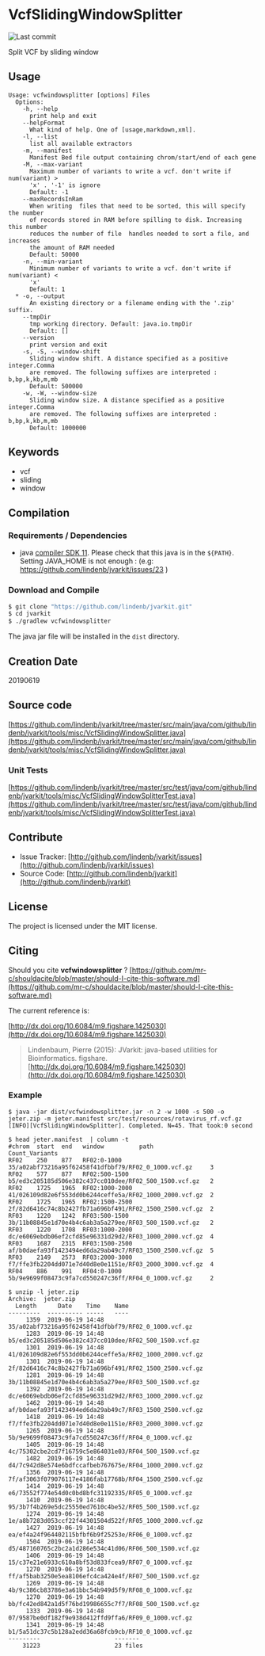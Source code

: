 # VcfSlidingWindowSplitter

![Last commit](https://img.shields.io/github/last-commit/lindenb/jvarkit.png)

Split VCF by sliding window


## Usage

```
Usage: vcfwindowsplitter [options] Files
  Options:
    -h, --help
      print help and exit
    --helpFormat
      What kind of help. One of [usage,markdown,xml].
    -l, --list
      list all available extractors
    -m, --manifest
      Manifest Bed file output containing chrom/start/end of each gene
    -M, --max-variant
      Maximum number of variants to write a vcf. don't write if num(variant) > 
      'x' . '-1' is ignore
      Default: -1
    --maxRecordsInRam
      When writing  files that need to be sorted, this will specify the number 
      of records stored in RAM before spilling to disk. Increasing this number 
      reduces the number of file  handles needed to sort a file, and increases 
      the amount of RAM needed
      Default: 50000
    -n, --min-variant
      Minimum number of variants to write a vcf. don't write if num(variant) < 
      'x' 
      Default: 1
  * -o, --output
      An existing directory or a filename ending with the '.zip' suffix.
    --tmpDir
      tmp working directory. Default: java.io.tmpDir
      Default: []
    --version
      print version and exit
    -s, -S, --window-shift
      Sliding window shift. A distance specified as a positive integer.Comma 
      are removed. The following suffixes are interpreted : b,bp,k,kb,m,mb
      Default: 500000
    -w, -W, --window-size
      Sliding window size. A distance specified as a positive integer.Comma 
      are removed. The following suffixes are interpreted : b,bp,k,kb,m,mb
      Default: 1000000

```


## Keywords

 * vcf
 * sliding
 * window


## Compilation

### Requirements / Dependencies

* java [compiler SDK 11](https://jdk.java.net/11/). Please check that this java is in the `${PATH}`. Setting JAVA_HOME is not enough : (e.g: https://github.com/lindenb/jvarkit/issues/23 )


### Download and Compile

```bash
$ git clone "https://github.com/lindenb/jvarkit.git"
$ cd jvarkit
$ ./gradlew vcfwindowsplitter
```

The java jar file will be installed in the `dist` directory.


## Creation Date

20190619

## Source code 

[https://github.com/lindenb/jvarkit/tree/master/src/main/java/com/github/lindenb/jvarkit/tools/misc/VcfSlidingWindowSplitter.java](https://github.com/lindenb/jvarkit/tree/master/src/main/java/com/github/lindenb/jvarkit/tools/misc/VcfSlidingWindowSplitter.java)

### Unit Tests

[https://github.com/lindenb/jvarkit/tree/master/src/test/java/com/github/lindenb/jvarkit/tools/misc/VcfSlidingWindowSplitterTest.java](https://github.com/lindenb/jvarkit/tree/master/src/test/java/com/github/lindenb/jvarkit/tools/misc/VcfSlidingWindowSplitterTest.java)


## Contribute

- Issue Tracker: [http://github.com/lindenb/jvarkit/issues](http://github.com/lindenb/jvarkit/issues)
- Source Code: [http://github.com/lindenb/jvarkit](http://github.com/lindenb/jvarkit)

## License

The project is licensed under the MIT license.

## Citing

Should you cite **vcfwindowsplitter** ? [https://github.com/mr-c/shouldacite/blob/master/should-I-cite-this-software.md](https://github.com/mr-c/shouldacite/blob/master/should-I-cite-this-software.md)

The current reference is:

[http://dx.doi.org/10.6084/m9.figshare.1425030](http://dx.doi.org/10.6084/m9.figshare.1425030)

> Lindenbaum, Pierre (2015): JVarkit: java-based utilities for Bioinformatics. figshare.
> [http://dx.doi.org/10.6084/m9.figshare.1425030](http://dx.doi.org/10.6084/m9.figshare.1425030)


### Example

```
$ java -jar dist/vcfwindowsplitter.jar -n 2 -w 1000 -s 500 -o jeter.zip -m jeter.manifest src/test/resources/rotavirus_rf.vcf.gz 
[INFO][VcfSlidingWindowSplitter]. Completed. N=45. That took:0 second

$ head jeter.manifest  | column -t
#chrom  start  end   window          path                                                     Count_Variants
RF02    250    877   RF02:0-1000     35/a02abf73216a95f62458f41dfbbf79/RF02_0_1000.vcf.gz     3
RF02    577    877   RF02:500-1500   b5/ed3c205185d506e382c437cc010dee/RF02_500_1500.vcf.gz   2
RF02    1725   1965  RF02:1000-2000  41/026109d82e6f553dd0b6244ceffe5a/RF02_1000_2000.vcf.gz  2
RF02    1725   1965  RF02:1500-2500  2f/82d6416c74c8b2427fb71a696bf491/RF02_1500_2500.vcf.gz  2
RF03    1220   1242  RF03:500-1500   3b/11b08845e1d70e4b4c6ab3a5a279ee/RF03_500_1500.vcf.gz   2
RF03    1220   1708  RF03:1000-2000  dc/e6069ebdb06ef2cfd85e96331d29d2/RF03_1000_2000.vcf.gz  4
RF03    1687   2315  RF03:1500-2500  af/b0daefa93f1423494ed6da29ab49c7/RF03_1500_2500.vcf.gz  5
RF03    2149   2573  RF03:2000-3000  f7/ffe3fb2204dd071e7d40d8e0e1151e/RF03_2000_3000.vcf.gz  4
RF04    886    991   RF04:0-1000     5b/9e9699f08473c9fa7cd550247c36ff/RF04_0_1000.vcf.gz     2

$ unzip -l jeter.zip 
Archive:  jeter.zip
  Length      Date    Time    Name
---------  ---------- -----   ----
     1359  2019-06-19 14:48   35/a02abf73216a95f62458f41dfbbf79/RF02_0_1000.vcf.gz
     1283  2019-06-19 14:48   b5/ed3c205185d506e382c437cc010dee/RF02_500_1500.vcf.gz
     1301  2019-06-19 14:48   41/026109d82e6f553dd0b6244ceffe5a/RF02_1000_2000.vcf.gz
     1301  2019-06-19 14:48   2f/82d6416c74c8b2427fb71a696bf491/RF02_1500_2500.vcf.gz
     1281  2019-06-19 14:48   3b/11b08845e1d70e4b4c6ab3a5a279ee/RF03_500_1500.vcf.gz
     1392  2019-06-19 14:48   dc/e6069ebdb06ef2cfd85e96331d29d2/RF03_1000_2000.vcf.gz
     1462  2019-06-19 14:48   af/b0daefa93f1423494ed6da29ab49c7/RF03_1500_2500.vcf.gz
     1418  2019-06-19 14:48   f7/ffe3fb2204dd071e7d40d8e0e1151e/RF03_2000_3000.vcf.gz
     1265  2019-06-19 14:48   5b/9e9699f08473c9fa7cd550247c36ff/RF04_0_1000.vcf.gz
     1405  2019-06-19 14:48   4c/75302cbe2cd7f16759c5e864031e03/RF04_500_1500.vcf.gz
     1482  2019-06-19 14:48   d4/7c942d8e574e6bdfccafbeb767675e/RF04_1000_2000.vcf.gz
     1356  2019-06-19 14:48   7f/af3063f079076117e4186fab17768b/RF04_1500_2500.vcf.gz
     1414  2019-06-19 14:48   e6/73552f774e54d0c0bd8bfc31192335/RF05_0_1000.vcf.gz
     1410  2019-06-19 14:48   95/3b7f4b269e5dc25550ed7610c4be52/RF05_500_1500.vcf.gz
     1274  2019-06-19 14:48   1e/a8b7283d053ccf22f44301504d522f/RF05_1000_2000.vcf.gz
     1427  2019-06-19 14:48   ea/ef4a24f964402115bfbf6b9f25253e/RF06_0_1000.vcf.gz
     1504  2019-06-19 14:48   d5/487160765c2bc2a1d286e534c41d06/RF06_500_1500.vcf.gz
     1406  2019-06-19 14:48   15/c37e21e6933c610a8bf53d833fcea9/RF07_0_1000.vcf.gz
     1270  2019-06-19 14:48   ff/af5bab3250e5ea8106efc4ca424e4f/RF07_500_1500.vcf.gz
     1269  2019-06-19 14:48   4b/9c386cb83786e3a61bbc54b949d5f9/RF08_0_1000.vcf.gz
     1270  2019-06-19 14:48   bb/fc42ed842a1d5f76bd19986655c7f7/RF08_500_1500.vcf.gz
     1333  2019-06-19 14:48   07/9587be0df182f9e938d412ffd9ffa6/RF09_0_1000.vcf.gz
     1341  2019-06-19 14:48   b1/5a51dc37c5b128a2edd36a68fcb9cb/RF10_0_1000.vcf.gz
---------                     -------
    31223                     23 files

```

